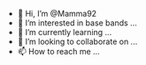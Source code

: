 - 👋 Hi, I’m @Mamma92
- 👀 I’m interested in base bands  ...
- 🌱 I’m currently learning ...
- 💞️ I’m looking to collaborate on ...
- 📫 How to reach me ...

<!---
Mamma92/Mamma92 is a ✨ special ✨ repository because its `README.md` (this file) appears on your GitHub profile.
You can click the Preview link to take a look at your changes.
--->
